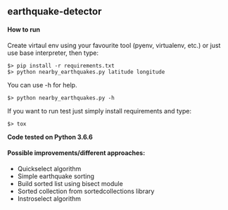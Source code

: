 ## earthquake-detector
#### How to run
Create virtaul env using your favourite tool (pyenv, virtualenv, etc.) or just use base interpreter, then type:
```angular2html
$> pip install -r requirements.txt
$> python nearby_earthquakes.py latitude longitude
```
You can use -h for help. 
```angular2html
$> python nearby_earthquakes.py -h
```

If you want to run test just simply install requirements and type:
```angular2html
$> tox
```
<b>Code tested on Python 3.6.6</b>
#### Possible improvements/different approaches:
- Quickselect algorithm  
- Simple earthquake sorting  
- Build sorted list using bisect module  
- Sorted collection from sortedcollections library  
- Instroselect algorithm
